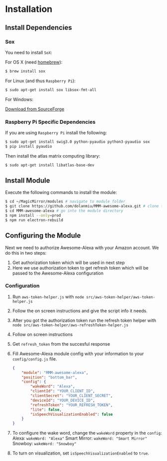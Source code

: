 # Installation

## Install Dependencies

### Sox

You need to install `SoX`:

For OS X (need [homebrew](https://brew.sh/)):

```bash
$ brew install sox
```

For Linux (and thus `Raspberry Pi`):

```bash
$ sudo apt-get install sox libsox-fmt-all
```

For Windows:

[Download from SourceForge](https://sourceforge.net/projects/sox/files/latest/download)

### Raspberry Pi Specific Dependencies

If you are using `Raspberry Pi` install the following:

```bash
$ sudo apt-get install swig3.0 python-pyaudio python3-pyaudio sox
$ pip install pyaudio
```

Then install the atlas matrix computing library:

```bash
$ sudo apt-get install libatlas-base-dev
```

## Install Module

Execute the following commands to install the module:

```bash
$ cd ~/MagicMirror/modules # navigate to module folder
$ git clone https://github.com/dolanmiu/MMM-awesome-alexa.git # clone this repository
$ cd MMM-awesome-alexa # go into the module directory
$ npm install --only=prod
$ npm run electron-rebuild
```

## Configuring the Module

Next we need to authorize Awesome-Alexa with your Amazon account. We do this in two steps:

1. Get authorization token which will be used in next step
2. Here we use authorization token to get refresh token which will be passed to the Awesome-Alexa configuration

### Configuration

1. Run `aws-token-helper.js` with `node src/aws-token-helper/aws-token-helper.js`
2. Follow the on screen instructions and give the script info it needs.
3. After you got the authorization token run the refresh token helper with `node src/aws-token-helper/aws-refreshToken-helper.js`
4. Follow on screen instructions
5. Get `refresh_token` from the succesful response
6. Fill Awesome-Alexa module config with your information to your `config/config.js` file.

    ```json
    {
        "module": "MMM-awesome-alexa",
        "position": "bottom_bar",
        "config": {
            "wakeWord": "Alexa",
            "clientId": "YOUR_CLIENT_ID",
            "clientSecret": "YOUR_CLIENT_SECRET",
            "deviceId": "YOUR_DEVICE_ID",
            "refreshToken": "YOUR_REFRESH_TOKEN",
            "lite": false,
            "isSpeechVisualizationEnabled": false
        }
    }
    ```

7. To configure the wake word, change the `wakeWord` property in the `config`:
   Alexa: `wakeWord: "Alexa"`
   Smart Mirror: `wakeWord: "Smart Mirror"`
   Snowboy: `wakeWord: "Snowboy"`

8. To turn on visualization, set `isSpeechVisualizationEnabled` to `true`.
